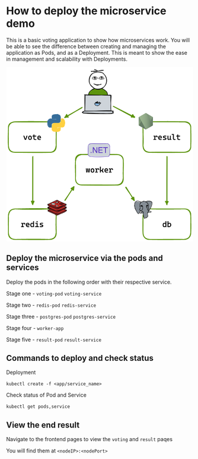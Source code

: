 # How to deploy the microservice demo

This is a basic voting application to show how microservices work. You will be able to see the difference between creating and managing the application as Pods, and as a Deployment. This is meant to show the ease in management and scalability with Deployments.

![Architecture Overview](architecture.excalidraw.png)

## Deploy the microservice via the pods and services

Deploy the pods in the following order with their respective service.

Stage one - `voting-pod` `voting-service`

Stage two - `redis-pod` `redis-service`

Stage three - `postgres-pod` `postgres-service`

Stage four - `worker-app`

Stage five - `result-pod` `result-service`

## Commands to deploy and check status

Deployment

``` shell
kubectl create -f <app/service_name>
```

Check status of Pod and Service

``` shell
kubectl get pods,service
```

## View the end result

Navigate to the frontend pages to view the `voting` and `result` paqes

You will find them at `<nodeIP>:<nodePort>`
